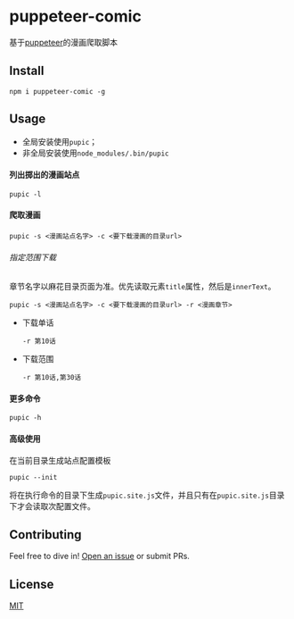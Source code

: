 # puppeteer-comic

基于[puppeteer](https://github.com/puppeteer/puppeteer)的漫画爬取脚本

## Install

```shell
npm i puppeteer-comic -g
```

## Usage

- 全局安装使用`pupic`；
- 非全局安装使用`node_modules/.bin/pupic`

#### 列出掷出的漫画站点

```shell
pupic -l
```

#### 爬取漫画

```shell
pupic -s <漫画站点名字> -c <要下载漫画的目录url>
```

###### 指定范围下载

章节名字以麻花目录页面为准。优先读取元素`title`属性，然后是`innerText`。

```
pupic -s <漫画站点名字> -c <要下载漫画的目录url> -r <漫画章节>
```

- 下载单话
  ```shell
  -r 第10话
  ```

- 下载范围
  ```shell
  -r 第10话,第30话
  ```


#### 更多命令

```shell
pupic -h
```

#### 高级使用

在当前目录生成站点配置模板

```
pupic --init
```

将在执行命令的目录下生成`pupic.site.js`文件，并且只有在`pupic.site.js`目录下才会读取次配置文件。

## Contributing

Feel free to dive in! [Open an issue](https://github.com/isaaxite/puppeteer-comic/issues) or submit PRs.

## License

[MIT](https://github.com/isaaxite/puppeteer-comic/blob/master/LICENSE)


